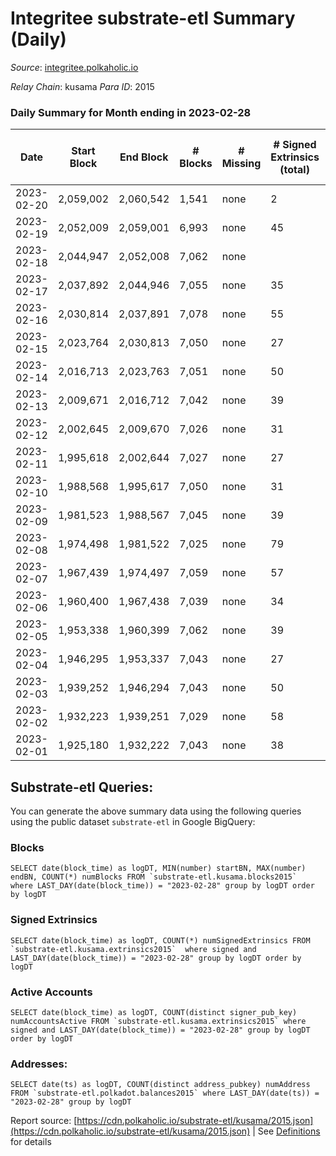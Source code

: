 # Integritee substrate-etl Summary (Daily)

_Source_: [integritee.polkaholic.io](https://integritee.polkaholic.io)

*Relay Chain*: kusama
*Para ID*: 2015



### Daily Summary for Month ending in 2023-02-28


| Date | Start Block | End Block | # Blocks | # Missing | # Signed Extrinsics (total) | # Active Accounts | # Addresses with Balances | # Events | # Transfers | # XCM Transfers In | # XCM Transfers Out |
| ---- | ----------- | --------- | -------- | --------- | --------------------------- | ----------------- | ------------------------- | -------- | ----------- | ------------------ | ------------------- |
| 2023-02-20 | 2,059,002 | 2,060,542 | 1,541 | none  | 2 | 1 |  | 3,094 | 1 ($0.49) |   |   |
| 2023-02-19 | 2,052,009 | 2,059,001 | 6,993 | none  | 45 | 29 | 12,960 | 14,266 | 19 ($1,241.86) |   |   |
| 2023-02-18 | 2,044,947 | 2,052,008 | 7,062 | none  |  |  | 12,958 |  |   |   |   |
| 2023-02-17 | 2,037,892 | 2,044,946 | 7,055 | none  | 35 | 22 | 12,954 | 14,329 | 18 ($21,711.50) |   |   |
| 2023-02-16 | 2,030,814 | 2,037,891 | 7,078 | none  | 55 | 39 | 12,952 | 14,496 | 32 ($2,469.10) |   |   |
| 2023-02-15 | 2,023,764 | 2,030,813 | 7,050 | none  | 27 | 17 | 12,950 | 14,270 | 15 ($16,075.15) |   |   |
| 2023-02-14 | 2,016,713 | 2,023,763 | 7,051 | none  | 50 | 35 | 12,949 | 14,422 | 27 ($48,309.50) |   |   |
| 2023-02-13 | 2,009,671 | 2,016,712 | 7,042 | none  | 39 | 24 | 12,946 | 14,330 | 22 ($7,519.31) |   |   |
| 2023-02-12 | 2,002,645 | 2,009,670 | 7,026 | none  | 31 | 19 | 12,945 | 14,244 | 17 ($2,169.12) | 1 ($81.92) |   |
| 2023-02-11 | 1,995,618 | 2,002,644 | 7,027 | none  | 27 | 19 | 12,944 | 14,223 | 11 ($841.77) |   |   |
| 2023-02-10 | 1,988,568 | 1,995,617 | 7,050 | none  | 31 | 21 | 12,941 | 14,295 | 13 ($1,401.00) |   |   |
| 2023-02-09 | 1,981,523 | 1,988,567 | 7,045 | none  | 39 | 25 | 12,941 | 14,349 | 27 ($15,277.93) |   |   |
| 2023-02-08 | 1,974,498 | 1,981,522 | 7,025 | none  | 79 | 42 | 12,939 | 14,557 | 59 ($29,396.81) |   |   |
| 2023-02-07 | 1,967,439 | 1,974,497 | 7,059 | none  | 57 | 35 | 12,936 | 14,474 | 45 ($16,450.28) |   |   |
| 2023-02-06 | 1,960,400 | 1,967,438 | 7,039 | none  | 34 | 21 | 12,935 | 14,299 | 22 ($17,349.02) |   |   |
| 2023-02-05 | 1,953,338 | 1,960,399 | 7,062 | none  | 39 | 25 | 12,934 | 14,369 | 25 ($5,927.95) |   |   |
| 2023-02-04 | 1,946,295 | 1,953,337 | 7,043 | none  | 27 | 22 | 12,932 | 14,262 | 14 ($568.98) |   |   |
| 2023-02-03 | 1,939,252 | 1,946,294 | 7,043 | none  | 50 | 28 | 12,928 | 14,406 | 35 ($17,244.21) |   |   |
| 2023-02-02 | 1,932,223 | 1,939,251 | 7,029 | none  | 58 | 35 | 12,926 | 14,413 | 40 ($66,992.31) |   |   |
| 2023-02-01 | 1,925,180 | 1,932,222 | 7,043 | none  | 38 | 18 | 12,924 | 14,320 | 24 ($6,873.03) |   |   |

## Substrate-etl Queries:
You can generate the above summary data using the following queries using the public dataset `substrate-etl` in Google BigQuery:


### Blocks
```
SELECT date(block_time) as logDT, MIN(number) startBN, MAX(number) endBN, COUNT(*) numBlocks FROM `substrate-etl.kusama.blocks2015`  where LAST_DAY(date(block_time)) = "2023-02-28" group by logDT order by logDT
```


### Signed Extrinsics
```
SELECT date(block_time) as logDT, COUNT(*) numSignedExtrinsics FROM `substrate-etl.kusama.extrinsics2015`  where signed and LAST_DAY(date(block_time)) = "2023-02-28" group by logDT order by logDT
```


### Active Accounts
```
SELECT date(block_time) as logDT, COUNT(distinct signer_pub_key) numAccountsActive FROM `substrate-etl.kusama.extrinsics2015` where signed and LAST_DAY(date(block_time)) = "2023-02-28" group by logDT order by logDT
```


### Addresses:
```
SELECT date(ts) as logDT, COUNT(distinct address_pubkey) numAddress FROM `substrate-etl.polkadot.balances2015` where LAST_DAY(date(ts)) = "2023-02-28" group by logDT
```



Report source: [https://cdn.polkaholic.io/substrate-etl/kusama/2015.json](https://cdn.polkaholic.io/substrate-etl/kusama/2015.json) | See [Definitions](/DEFINITIONS.md) for details
